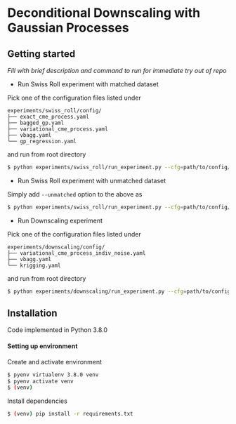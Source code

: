 # Deconditional Downscaling with Gaussian Processes

## Getting started

_Fill with brief description and command to run for immediate try out of repo_

- Run Swiss Roll experiment with matched dataset

Pick one of the configuration files listed under
```
experiments/swiss_roll/config/
├── exact_cme_process.yaml
├── bagged_gp.yaml
├── variational_cme_process.yaml
├── vbagg.yaml
└── gp_regression.yaml
```
and run from root directory

```bash
$ python experiments/swiss_roll/run_experiment.py --cfg=path/to/config/file --o=path/output/directory
```

- Run Swiss Roll experiment with unmatched dataset

Simply add `--unmatched` option to the above as
```bash
$ python experiments/swiss_roll/run_experiment.py --cfg=path/to/config/file --o=path/output/directory --unmatched
```


- Run Downscaling experiment

Pick one of the configuration files listed under
```
experiments/downscaling/config/
├── variational_cme_process_indiv_noise.yaml
├── vbagg.yaml
└── krigging.yaml
```
and run from root directory

```bash
$ python experiments/downscaling/run_experiment.py --cfg=path/to/config/file --o=path/output/directory
```



## Installation

Code implemented in Python 3.8.0

#### Setting up environment

Create and activate environment
```bash
$ pyenv virtualenv 3.8.0 venv
$ pyenv activate venv
$ (venv)
```

Install dependencies
```bash
$ (venv) pip install -r requirements.txt
```
